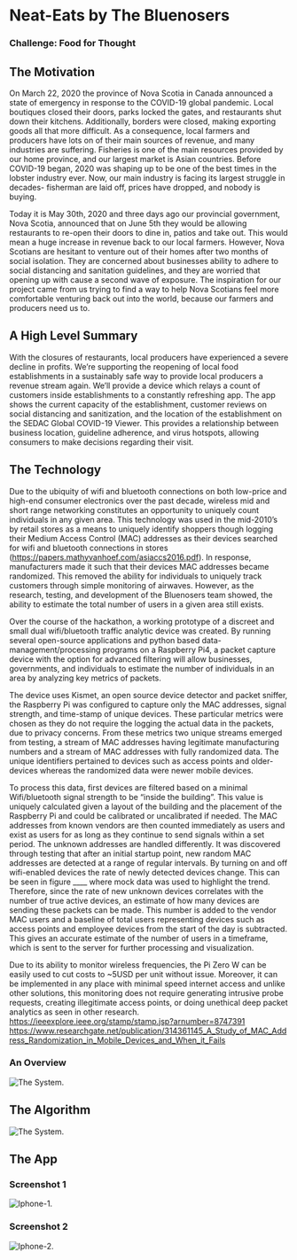 # Neat-Eats by The Bluenosers
### Challenge: Food for Thought

## The Motivation

On March 22, 2020 the province of Nova Scotia in Canada announced a state of emergency in response to the COVID-19 global pandemic. Local boutiques closed their doors, parks locked the gates, and restaurants shut down their kitchens. Additionally, borders were closed, making exporting goods all that more difficult. As a consequence, local farmers and producers have lots on of their main sources of revenue, and many industries are suffering. Fisheries is one of the main resources provided by our home province, and our largest market is Asian countries. Before COVID-19 began, 2020 was shaping up to be one of the best times in the lobster industry ever. Now, our main industry is facing its largest struggle in decades- fisherman are laid off, prices have dropped, and nobody is buying. 
  
Today it is May 30th, 2020 and three days ago our provincial government, Nova Scotia, announced that on June 5th they would be allowing restaurants to re-open their doors to dine in, patios and take out. This would mean a huge increase in revenue back to our local farmers. However, Nova Scotians are hesitant to venture out of their homes after two months of social isolation. They are concerned about businesses ability to adhere to social distancing and sanitation guidelines, and they are worried that opening up with cause a second wave of exposure. The inspiration for our project came from us trying to find a way to help Nova Scotians feel more comfortable venturing back out into the world, because our farmers and producers need us to. 

## A High Level Summary

With the closures of restaurants, local producers have experienced a severe decline in profits. We’re supporting the reopening of local food establishments in a sustainably safe way to provide local producers a revenue stream again. We’ll provide a device which relays a count of customers inside establishments to a constantly refreshing app. The app shows the current capacity of the establishment, customer reviews on social distancing and sanitization, and the location of the establishment on the SEDAC Global COVID-19 Viewer. This provides a relationship between business location, guideline adherence, and virus hotspots, allowing consumers to make decisions regarding their visit. 

## The Technology

Due to the ubiquity of wifi and bluetooth connections on both low-price and high-end consumer electronics over the past decade, wireless mid and short range networking constitutes an opportunity to uniquely count individuals in any given area. This technology was used in the mid-2010’s by retail stores as a means to uniquely identify shoppers though logging their Medium Access Control (MAC) addresses as their devices searched for wifi and bluetooth connections in stores (https://papers.mathyvanhoef.com/asiaccs2016.pdf). In response, manufacturers made it such that their devices MAC addresses became randomized. This removed the ability for individuals to uniquely track customers through simple monitoring of airwaves. However, as the research, testing, and development of the Bluenosers team showed, the ability to estimate the total number of users in a given area still exists.

Over the course of the hackathon, a working prototype of a discreet and small dual wifi/bluetooth traffic analytic device was created. By running several open-source applications and python based data-management/processing programs on a Raspberry Pi4, a packet capture device with the option for advanced filtering will allow businesses, governments, and individuals to estimate the number of individuals in an area by analyzing key metrics of packets. 

The device uses Kismet, an open source device detector and packet sniffer, the Raspberry Pi was configured to capture only the MAC addresses, signal strength, and time-stamp of unique devices. These particular metrics were chosen as they do not require the logging the actual data in the packets, due to privacy concerns. From these metrics two unique streams emerged from testing, a stream of MAC addresses having legitimate manufacturing numbers and a stream of MAC addresses with fully randomized data. The unique identifiers pertained to devices such as access points and older-devices whereas the randomized data were newer mobile devices. 

To process this data, first devices are filtered based on a minimal Wifi/bluetooth signal strength to be “inside the building”. This value is uniquely calculated given a layout of the building and the placement of the Raspberry Pi and could be calibrated or uncalibrated if needed. The MAC addresses from known vendors are then counted immediately as users and exist as users for as long as they continue to send signals within a set period. The unknown addresses are handled differently. It was discovered through testing that after an initial startup point, new random MAC addresses are detected at a range of regular intervals. By turning on and off wifi-enabled devices the rate of newly detected devices change. This can be seen in figure ____ where mock data was used to highlight the trend. Therefore, since the rate of new unknown devices correlates with the number of true active devices, an estimate of how many devices are sending these packets can be made. This number is added to the vendor MAC users and a baseline of total users representing devices such as access points and employee devices from the start of the day is subtracted. This gives an accurate estimate of the number of users in a timeframe, which is sent to the server for further processing and visualization.

Due to its ability to monitor wireless frequencies, the Pi Zero W can be easily used to cut costs to ~5USD per unit without issue. Moreover, it can be implemented in any place with minimal speed internet access and unlike other solutions, this monitoring does not require generating intrusive probe requests, creating illegitimate access points, or doing unethical deep packet analytics as seen in other research.
https://ieeexplore.ieee.org/stamp/stamp.jsp?arnumber=8747391 
https://www.researchgate.net/publication/314361145_A_Study_of_MAC_Address_Randomization_in_Mobile_Devices_and_When_it_Fails

### An Overview
![The System.](resources/network-diagram-2.png "The System.")

## The Algorithm
![The System.](resources/RaspberryPi-Flowchart-2.png "The Algorithm.")

## The App
### Screenshot 1
![Iphone-1.](resources/iphone-1.png "Iphone1")
### Screenshot 2
![Iphone-2.](resources/iphone-2.png "Iphone2")

